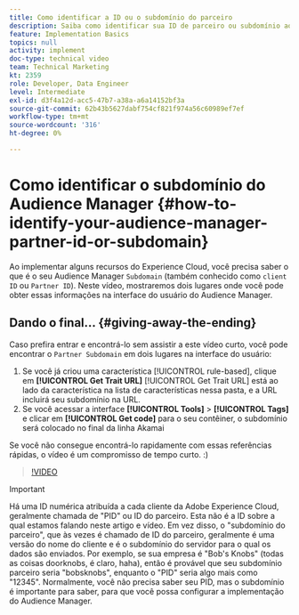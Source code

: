 ```yaml
---
title: Como identificar a ID ou o subdomínio do parceiro
description: Saiba como identificar sua ID de parceiro ou subdomínio ao implementar alguns recursos do Experience Cloud e sobre dois lugares em que você pode obter essa ID na interface do usuário do Audience Manager.
feature: Implementation Basics
topics: null
activity: implement
doc-type: technical video
team: Technical Marketing
kt: 2359
role: Developer, Data Engineer
level: Intermediate
exl-id: d3f4a12d-acc5-47b7-a38a-a6a14152bf3a
source-git-commit: 62b43b5627dabf754cf821f974a56c60989ef7ef
workflow-type: tm+mt
source-wordcount: '316'
ht-degree: 0%

---
```


# Como identificar o subdomínio do Audience Manager {#how-to-identify-your-audience-manager-partner-id-or-subdomain}

Ao implementar alguns recursos do Experience Cloud, você precisa saber o que é o seu Audience Manager `Subdomain` (também conhecido como `client ID` ou `Partner ID`). Neste vídeo, mostraremos dois lugares onde você pode obter essas informações na interface do usuário do Audience Manager.

## Dando o final... {#giving-away-the-ending}

Caso prefira entrar e encontrá-lo sem assistir a este vídeo curto, você pode encontrar o `Partner Subdomain` em dois lugares na interface do usuário:

1. Se você já criou uma característica [!UICONTROL rule-based], clique em **[!UICONTROL Get Trait URL]**
   [!UICONTROL Get Trait URL] está ao lado da característica na lista de características nessa pasta, e a URL incluirá seu subdomínio na URL.
1. Se você acessar a interface **[!UICONTROL Tools]** > **[!UICONTROL Tags]** e clicar em **[!UICONTROL Get code]** para o seu contêiner, o subdomínio será colocado no final da linha Akamai

Se você não consegue encontrá-lo rapidamente com essas referências rápidas, o vídeo é um compromisso de tempo curto. :)

>[!VIDEO](https://video.tv.adobe.com/v/40892/?quality=12&captions=por_br)

>[!IMPORTANT]
>
>Há uma ID numérica atribuída a cada cliente da Adobe Experience Cloud, geralmente chamada de &quot;PID&quot; ou ID do parceiro. Esta não é a ID sobre a qual estamos falando neste artigo e vídeo. Em vez disso, o &quot;subdomínio do parceiro&quot;, que às vezes é chamado de ID do parceiro, geralmente é uma versão do nome do cliente e é o subdomínio do servidor para o qual os dados são enviados. Por exemplo, se sua empresa é &quot;Bob&#39;s Knobs&quot; (todas as coisas doorknobs, é claro, haha), então é provável que seu subdomínio parceiro seria &quot;bobsknobs&quot;, enquanto o &quot;PID&quot; seria algo mais como &quot;12345&quot;. Normalmente, você não precisa saber seu PID, mas o subdomínio é importante para saber, para que você possa configurar a implementação do Audience Manager.
>
